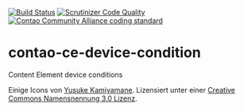 [![Build Status](https://scrutinizer-ci.com/g/revision6/contao-device-condition/badges/build.png?b=master)](https://scrutinizer-ci.com/g/revision6/contao-device-condition/build-status/master)
[![Scrutinizer Code Quality](https://scrutinizer-ci.com/g/revision6/contao-device-condition/badges/quality-score.png?b=master)](https://scrutinizer-ci.com/g/revision6/contao-device-condition/?branch=master)
[![Contao Community Alliance coding standard](http://img.shields.io/badge/cca-coding_standard-red.svg?style=flat-square)](https://github.com/contao-community-alliance/coding-standard)

# contao-ce-device-condition
Content Element device conditions


Einige Icons von [Yusuke Kamiyamane](http://p.yusukekamiyamane.com/ "Yusuke Kamiyamane"). Lizensiert unter einer [Creative Commons Namensnennung 3.0 Lizenz](http://creativecommons.org/licenses/by/3.0/deed.de "Creative Commons Namensnennung 3.0 Lizenz").